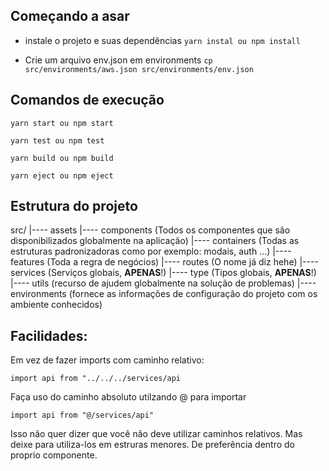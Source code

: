 ## Começando a asar

* instale o projeto e suas dependências
`yarn instal ou npm install`

*  Crie um arquivo env.json em environments
`cp src/environments/aws.json src/environments/env.json`

## Comandos de execução

`yarn start ou npm start`

`yarn test ou npm test`

`yarn build ou npm build`

`yarn eject ou npm eject`

## Estrutura do projeto

src/
|---- assets
|---- components (Todos os componentes que são disponibilizados globalmente na aplicação)
|---- containers (Todas as estruturas padronizadoras como por exemplo: modais, auth ...)
|---- features (Toda a regra de negócios)
|---- routes (O nome já diz hehe)
|---- services (Serviços globais, **APENAS**!)
|---- type (Tipos globais, **APENAS**!)
|---- utils (recurso de ajudem globalmente na solução de problemas)
|---- environments (fornece as informações de configuração do projeto com os ambiente conhecidos)

## Facilidades:

Em vez de fazer imports com caminho relativo:

`import api from "../../../services/api`

Faça uso do caminho absoluto utilzando @ para importar

`import api from "@/services/api"`

Isso não quer dizer que você não deve utilizar caminhos relativos. Mas deixe para utiliza-los em estruras menores. De preferência dentro do proprio componente.

